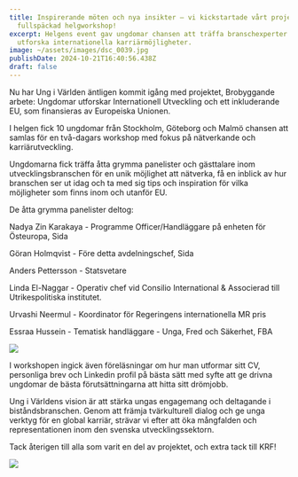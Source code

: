 ```yaml
---
title: Inspirerande möten och nya insikter – vi kickstartade vårt projekt med en
  fullspäckad helgworkshop!
excerpt: Helgens event gav ungdomar chansen att träffa branschexperter och
  utforska internationella karriärmöjligheter.
image: ~/assets/images/dsc_0039.jpg
publishDate: 2024-10-21T16:40:56.438Z
draft: false
---
```

<!--StartFragment-->

Nu har Ung i Världen äntligen kommit igång med projektet, Brobyggande arbete: Ungdomar utforskar Internationell Utveckling och ett inkluderande EU, som finansieras av Europeiska Unionen. 

I helgen fick 10 ungdomar från Stockholm, Göteborg och Malmö chansen att samlas för en två-dagars workshop med fokus på nätverkande och karriärutveckling.

Ungdomarna fick träffa åtta grymma panelister och gästtalare inom utvecklingsbranschen för en unik möjlighet att nätverka, få en inblick av hur branschen ser ut idag och ta med sig tips och inspiration för vilka möjligheter som finns inom och utanför EU.

D﻿e åtta grymma panelister deltog:

Nadya Zin Karakaya - Programme Officer/Handläggare på enheten för Östeuropa, Sida

Göran Holmqvist -  Före detta avdelningschef, Sida

Anders Pettersson - Statsvetare 

Linda El-Naggar - Operativ chef vid Consilio International & Associerad till Utrikespolitiska institutet. 

Urvashi Neermul - Koordinator för Regeringens internationella MR pris

Essraa Hussein - Tematisk handläggare - Unga, Fred och Säkerhet, FBA

![](~/assets/images/dsc_0129.jpg)

I workshopen ingick även föreläsningar om hur man utformar sitt CV, personliga brev och Linkedin profil på bästa sätt med syfte att ge drivna ungdomar de bästa förutsättningarna att hitta sitt drömjobb.

Ung i Världens vision är att stärka ungas engagemang och deltagande i biståndsbranschen. Genom att främja tvärkulturell dialog och ge unga verktyg för en global karriär, strävar vi efter att öka mångfalden och representationen inom den svenska utvecklingssektorn.

T﻿ack återigen till alla som varit en del av projektet, och extra tack till KRF!





![](~/assets/images/dsc_0137.jpg)

<!--EndFragment-->
